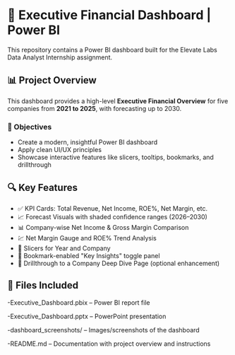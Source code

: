 
# 💼 Executive Financial Dashboard | Power BI

This repository contains a Power BI dashboard built for the Elevate Labs Data Analyst Internship assignment.

## 📊 Project Overview

This dashboard provides a high-level **Executive Financial Overview** for five companies from **2021 to 2025**, with forecasting up to 2030.

### 🎯 Objectives
- Create a modern, insightful Power BI dashboard
- Apply clean UI/UX principles
- Showcase interactive features like slicers, tooltips, bookmarks, and drillthrough

## 🔍 Key Features

- ✅ KPI Cards: Total Revenue, Net Income, ROE%, Net Margin, etc.
- 📈 Forecast Visuals with shaded confidence ranges (2026–2030)
- 📊 Company-wise Net Income & Gross Margin Comparison
- 💹 Net Margin Gauge and ROE% Trend Analysis
- 🧭 Slicers for Year and Company
- 🔁 Bookmark-enabled "Key Insights" toggle panel
- 🔎 Drillthrough to a Company Deep Dive Page (optional enhancement)

## 📁 Files Included

-Executive_Dashboard.pbix – Power BI report file

-Executive_Dashboard.pptx – PowerPoint presentation

-dashboard_screenshots/ – Images/screenshots of the dashboard

-README.md – Documentation with project overview and instructions



